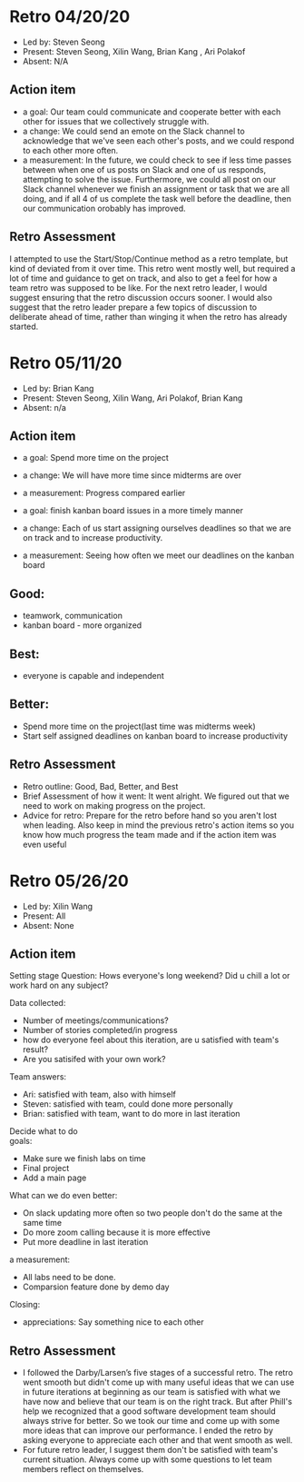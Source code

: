 # Retro 04/20/20

* Led by: Steven Seong
* Present: Steven Seong, Xilin Wang, Brian Kang , Ari Polakof
* Absent: N/A

## Action item

* a goal: Our team could communicate and cooperate better with each other for issues that we collectively struggle with.
* a change: We could send an emote on the Slack channel to acknowledge that we've seen each other's posts, and we could respond to each other more often.
* a measurement: In the future, we could check to see if less time passes between when one of us posts on Slack and one of us responds, attempting to solve the issue. Furthermore, we could all post on our Slack channel whenever we finish an assignment or task that we are all doing, and if all 4 of us complete the task well before the deadline, then our communication orobably has improved.
## Retro Assessment
I attempted to use the Start/Stop/Continue method as a retro template, but kind of deviated from it over time.
This retro went mostly well, but required a lot of time and guidance to get on track, and also to get a feel for how a team retro was supposed to be like.
For the next retro leader, I would suggest ensuring that the retro discussion occurs sooner. I would also suggest that the retro leader prepare a few topics of discussion to deliberate ahead of time, rather than winging it when the retro has already started.


# Retro 05/11/20

* Led by: Brian Kang
* Present: Steven Seong, Xilin Wang, Ari Polakof, Brian Kang
* Absent: n/a

## Action item

* a goal: Spend more time on the project
* a change: We will have more time since midterms are over
* a measurement: Progress compared earlier

* a goal: finish kanban board issues in a more timely manner
* a change: Each of us start assigning ourselves deadlines so that we are on track and to increase productivity.
* a measurement: Seeing how often we meet our deadlines on the kanban board


## Good:
* teamwork, communication
* kanban board - more organized

## Best:
* everyone is capable and independent

## Better:
* Spend more time on the project(last time was midterms week)
* Start self assigned deadlines on kanban board to increase productivity

## Retro Assessment

* Retro outline: Good, Bad, Better, and Best
* Brief Assessment of how it went: It went alright. We figured out that we need to work on making progress on the project.
* Advice for retro: Prepare for the retro before hand so you aren't lost when leading. Also keep in mind the previous retro's action items so you know how much progress the team made and if the action item was even useful



# Retro 05/26/20

* Led by: Xilin Wang
* Present: All
* Absent: None

## Action item

Setting stage Question: 
Hows everyone's long weekend? Did u chill a lot or work hard on any subject? 

Data collected:<br>
* Number of meetings/communications?<br>
* Number of stories completed/in progress<br>
* how do everyone feel about this iteration, are u satisfied with team's result?<br>
* Are you satisifed with your own work?<br>

Team answers:
* Ari: satisfied with team, also with himself<br>
* Steven: satisfied with team, could done more personally<br>
* Brian: satisfied with team, want to do more in last iteration<br>


Decide what to do<br>
goals: <br>
* Make sure we finish labs on time<br>
* Final project<br>
* Add a main page<br>

What can we do even better: <br>
* On slack updating more often so two people don't do the same at the same time<br>
* Do more zoom calling because it is more effective<br>
* Put more deadline in last iteration<br>

a measurement: <br>
* All labs need to be done.<br>
* Comparsion feature done by demo day<br>

Closing:<br>
* appreciations: Say something nice to each other

## Retro Assessment
* I followed the Darby/Larsen’s five stages of a successful retro. The retro went smooth but didn't come up with many useful ideas that we can use in future iterations at beginning as our team is satisfied with what we have now and believe that our team is on the right track. But after Phill's help we recognized that a good software development team should always strive for better. So we took our time and come up with some more ideas that can improve our performance. I ended the retro by asking everyone to appreciate each other and that went smooth as well.
* For future retro leader, I suggest them don't be satisfied with team's current situation. Always come up with some questions to let team members reflect on themselves. 
